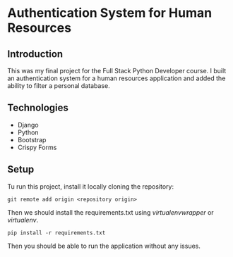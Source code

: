 # Authentication System for Human Resources

## Introduction

This was my final project for the Full Stack Python Developer course. I built an authentication system for a human resources application and added the ability to filter a personal database.

## Technologies
* Django
* Python 
* Bootstrap 
* Crispy Forms

## Setup 
Tu run this project, install it locally cloning the repository: 

```
git remote add origin <repository origin>
```
Then we should install the requirements.txt using *virtualenvwrapper* or *virtualenv*. 

```
pip install -r requirements.txt
```

Then you should be able to run the application without any issues. 



